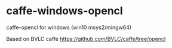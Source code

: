 # caffe-windows-opencl

  caffe-opencl for windows (win10 msys2/mingw64)

  Based on BVLC caffe https://github.com/BVLC/caffe/tree/opencl 



